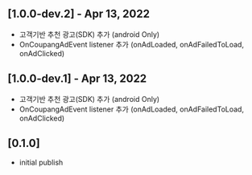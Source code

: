 ## [1.0.0-dev.2] - Apr 13, 2022
* 고객기반 추천 광고(SDK) 추가 (android Only)
* OnCoupangAdEvent listener 추가 (onAdLoaded, onAdFailedToLoad, onAdClicked)

## [1.0.0-dev.1] - Apr 13, 2022
* 고객기반 추천 광고(SDK) 추가 (android Only)
* OnCoupangAdEvent listener 추가 (onAdLoaded, onAdFailedToLoad, onAdClicked)

## [0.1.0]
* initial publish
